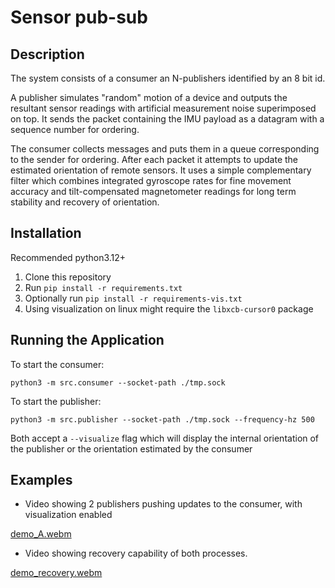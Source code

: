# Sensor pub-sub

## Description

The system consists of a consumer an N-publishers identified by an 8 bit id.

A publisher simulates "random" motion of a device and outputs the resultant sensor readings with artificial measurement noise superimposed on top.
It sends the packet containing the IMU payload as a datagram with a sequence number for ordering.

The consumer collects messages and puts them in a queue corresponding to the sender for ordering.
After each packet it attempts to update the estimated orientation of remote sensors.
It uses a simple complementary filter which combines integrated gyroscope rates for fine movement accuracy and tilt-compensated magnetometer readings for long term stability and recovery of orientation.

## Installation

Recommended python3.12+

1. Clone this repository
2. Run `pip install -r requirements.txt`
3. Optionally run `pip install -r requirements-vis.txt`
4. Using visualization on linux might require the `libxcb-cursor0` package

## Running the Application

To start the consumer:
```
python3 -m src.consumer --socket-path ./tmp.sock
```

To start the publisher:
```
python3 -m src.publisher --socket-path ./tmp.sock --frequency-hz 500
```

Both accept a `--visualize` flag which will display the internal orientation of the publisher or the orientation estimated by the consumer

## Examples

- Video showing 2 publishers pushing updates to the consumer, with visualization enabled

[demo_A.webm](https://github.com/user-attachments/assets/c39a6f15-567b-475d-885e-4e805e6e3222)

- Video showing recovery capability of both processes.

[demo_recovery.webm](https://github.com/user-attachments/assets/3cf20b7a-8b47-4861-aadd-b9754473fe06)
